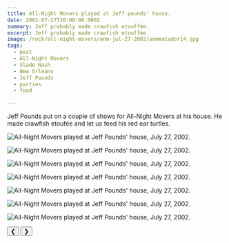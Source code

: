 ```yaml
---
title: All-Night Movers played at Jeff pounds' house.
date: 2002-07-27T20:00:00.000Z
summary: Jeff probably made crawfish etouffée.
excerpt: Jeff probably made crawfish etouffée.
image: /rock/all-night-movers/anm-jul-27-2002/anmmatador14.jpg
tags:
  - post 
  - All-Night Movers
  - Slade Nash
  - New Orleans
  - Jeff Pounds
  - parties
  - food

---
```


Jeff Pounds put on a couple of shows for All-Night Movers at his house. He made crawfish etoufée and let us feed his red ear turtles.

<div id="viewport">

![All-Night Movers played at Jeff Pounds' house, July 27, 2002.](/static/img/rock/all-night-movers/anm-jul-27-2002/020727band.jpg "All-Night Movers played at Jeff Pounds' house, July 27, 2002.")

![All-Night Movers played at Jeff Pounds' house, July 27, 2002.](/static/img/rock/all-night-movers/anm-jul-27-2002/020727dands.jpg "All-Night Movers played at Jeff Pounds' house, July 27, 2002.")

![All-Night Movers played at Jeff Pounds' house, July 27, 2002.](/static/img/rock/all-night-movers/anm-jul-27-2002/020727dave.jpg "All-Night Movers played at Jeff Pounds' house, July 27, 2002.")

![All-Night Movers played at Jeff Pounds' house, July 27, 2002.](/static/img/rock/all-night-movers/anm-jul-27-2002/020727dave356.jpg "All-Night Movers played at Jeff Pounds' house, July 27, 2002.")

![All-Night Movers played at Jeff Pounds' house, July 27, 2002.](/static/img/rock/all-night-movers/anm-jul-27-2002/davelonelv356.jpg "All-Night Movers played at Jeff Pounds' house, July 27, 2002.")

![All-Night Movers played at Jeff Pounds' house, July 27, 2002.](/static/img/rock/all-night-movers/anm-jul-27-2002/slade356.jpg "All-Night Movers played at Jeff Pounds' house, July 27, 2002.")

![All-Night Movers played at Jeff Pounds' house, July 27, 2002.](/static/img/rock/all-night-movers/anm-jul-27-2002/sladealone356.jpg "All-Night Movers played at Jeff Pounds' house, July 27, 2002.")


</div>
<div class="flex row-reverse space-between">
  <div id="caption"></div>
  <div class="prevnext-container">
    <button id="buttonPrevious">&#10094;</button>
    <button id="buttonNext">&#10095;</button>
  </div>
</div>

